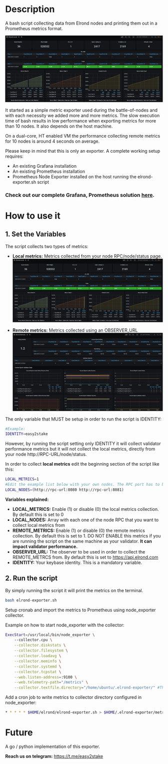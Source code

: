 # Description
A bash script collecting data from Elrond nodes and printing them out in a Prometheus metrics format.

![Elrond Grafana Dashboard](./img/local.PNG)

It started as a simple metric exporter used during the battle-of-nodes and with each necessity we added more and more metrics. The slow execution time of bash results in low performance when exporting metrics for more than 10 nodes. It also depends on the host machine.

On a dual-core, HT enabled VM the performance collecting remote metrics for 10 nodes is around 4 seconds on average.

Please keep in mind that this is only an exporter. A complete working setup requires:
- An existing Grafana installation
- An existing Prometheus installation
- Prometheus Node Exporter installed on the host running the elrond-exporter.sh script

### **Check out our complete Grafana, Prometheus solution [here](https://github.com/easy2stake/elrond/tree/master/monitoring-infra).**
# How to use it

## 1. Set the Variables

The script collects two types of metrics:
- **Local metrics:** Metrics collected from your node RPC/node/status page.
![Elrond Grafana Dashboard](./img/local.PNG)

- **Remote metrics:** Metrics collected using an OBSERVER_URL
![Elrond Grafana Dashboard](./img/remote.PNG)

The only variable that MUST be setup in order to run the script is IDENTITY:
```sh
#Example:
IDENTITY=easy2stake
```
However, by running the script setting only IDENTITY it will collect validator performance metrics but it will not collect the local metrics, directly from your node http://RPC-URL/node/status.

In order to collect **local metrics** edit the beginning section of the script like this:
```sh
LOCAL_METRICS=1
#Edit the example list below with your own nodes. The RPC port has to be reachable from the location of the script:
LOCAL_NODES=(http://rpc-url:8080 http://rpc-url:8081)
```

**Variables explained:**
- **LOCAL_METRICS:** Enable (1) or disable (0) the local metrics collection. By default this is set to 0
- **LOCAL_NODES:** Array with each one of the node RPC that you want to collect local metrics from
- **REMOTE_METRICS:** Enable (1) or disable (0) the remote metrics collection. By default this is set to 1. DO NOT ENABLE this metrics if you are running the script on the same machine as your validator. **It can impact validator performance.**
- **OBSERVER_URL:** The observer to be used in order to collect the REMOTE_METRCS from. By default this is set to https://api.elrond.com
- **IDENTITY:** Your keybase identity. This is a mandatory variable.

## 2. Run the script

By simply running the script it will print the metrics on the terminal.
```sh
bash elrond-exporter.sh
```

Setup cronab and import the metrics to Prometheus using node_exporter collector.

Example on how to start node_exporter with the collector:
```sh
ExecStart=/usr/local/bin/node_exporter \
    --collector.cpu \
    --collector.diskstats \
    --collector.filesystem \
    --collector.loadavg \
    --collector.meminfo \
    --collector.systemd \
    --collector.tcpstat \
    --web.listen-address=:9100 \
    --web.telemetry-path="/metrics" \
    --collector.textfile.directory="/home/ubuntu/.elrond-exporter/" #This is the collector line. Change the directory with your own.
```
Add a cron job to write metrics to collector directory configured in node_exporter:
```sh
* * * * * $HOME/elrond/elrond-exporter.sh > $HOME/.elrond-exporter/metrics.prom
```

# Future
A go / python implementation of this exporter.

**Reach us on telegram:** https://t.me/easy2stake
